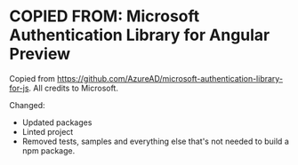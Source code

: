 
COPIED FROM: Microsoft Authentication Library for Angular Preview
=================================================================

Copied from https://github.com/AzureAD/microsoft-authentication-library-for-js. All credits to Microsoft.

Changed:
* Updated packages
* Linted project
* Removed tests, samples and everything else that's not needed to build a npm package.




